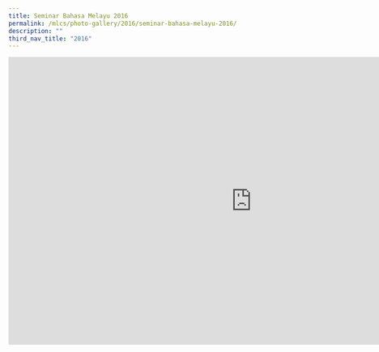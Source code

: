 ```yaml
---
title: Seminar Bahasa Melayu 2016
permalink: /mlcs/photo-gallery/2016/seminar-bahasa-melayu-2016/
description: ""
third_nav_title: "2016"
---
```

<iframe allowfullscreen="true" height="569" width="960" frameborder="0" src="https://docs.google.com/presentation/d/e/2PACX-1vQYBiqLzo2DMnsnPXdALpABe8bdY5LZS91Udrzu2r0MF4mc97izoZJcxYex3-GYgSqfC_RGn3pSYSIj/embed?start=true&amp;loop=true&amp;delayms=5000"></iframe>